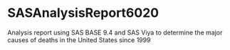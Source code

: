 # SASAnalysisReport6020
Analysis report using SAS BASE 9.4 and SAS Viya to determine the major causes of deaths in the United States since 1999
